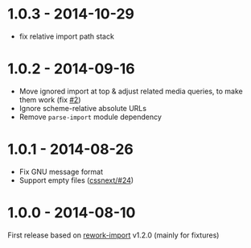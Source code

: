 # 1.0.3 - 2014-10-29

- fix relative import path stack

# 1.0.2 - 2014-09-16

- Move ignored import at top & adjust related media queries, to make them work (fix [#2](https://github.com/postcss/postcss-import/issues/2))
- Ignore scheme-relative absolute URLs
- Remove `parse-import` module dependency

# 1.0.1 - 2014-08-26

- Fix GNU message format
- Support empty files ([cssnext/#24](https://github.com/putaindecode/cssnext/issues/24))

# 1.0.0 - 2014-08-10

First release based on [rework-import](https://github.com/reworkcss/rework-import) v1.2.0 (mainly for fixtures)
